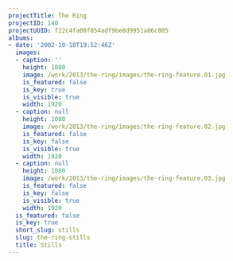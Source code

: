 ```yaml
---
projectTitle: The Ring
projectID: 140
projectUUID: f22c4fa00f854adf9be8d9951a86c805
albums:
- date: '2002-10-18T19:52:46Z'
  images:
  - caption: ''
    height: 1080
    image: /work/2013/the-ring/images/the-ring-feature.01.jpg
    is_featured: false
    is_key: true
    is_visible: true
    width: 1920
  - caption: null
    height: 1080
    image: /work/2013/the-ring/images/the-ring-feature.02.jpg
    is_featured: false
    is_key: false
    is_visible: true
    width: 1920
  - caption: null
    height: 1080
    image: /work/2013/the-ring/images/the-ring-feature.03.jpg
    is_featured: false
    is_key: false
    is_visible: true
    width: 1920
  is_featured: false
  is_key: true
  short_slug: stills
  slug: the-ring-stills
  title: Stills
---
```

